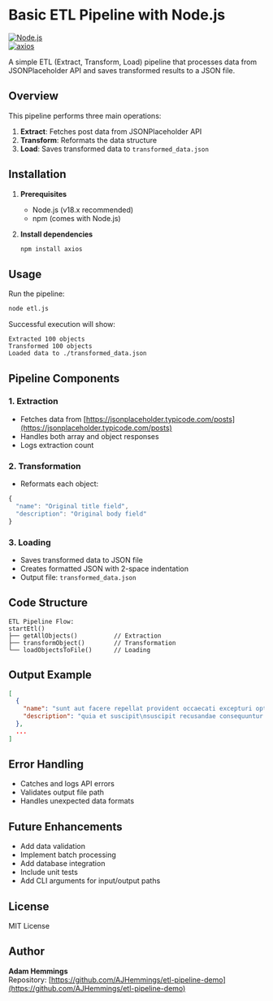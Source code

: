 # Basic ETL Pipeline with Node.js

[![Node.js](https://img.shields.io/badge/Node.js-18.x-green)](https://nodejs.org/)  
[![axios](https://img.shields.io/badge/axios-1.x-blue)](https://axios-http.com/)

A simple ETL (Extract, Transform, Load) pipeline that processes data from JSONPlaceholder API and saves transformed results to a JSON file.

## Overview

This pipeline performs three main operations:

1. **Extract**: Fetches post data from JSONPlaceholder API  
2. **Transform**: Reformats the data structure  
3. **Load**: Saves transformed data to `transformed_data.json`

## Installation

1. **Prerequisites**
   - Node.js (v18.x recommended)
   - npm (comes with Node.js)

2. **Install dependencies**
   ```bash
   npm install axios
   ```

## Usage

Run the pipeline:

```bash
node etl.js
```

Successful execution will show:

```
Extracted 100 objects  
Transformed 100 objects  
Loaded data to ./transformed_data.json
```

## Pipeline Components

### 1. Extraction

- Fetches data from [https://jsonplaceholder.typicode.com/posts](https://jsonplaceholder.typicode.com/posts)  
- Handles both array and object responses  
- Logs extraction count  

### 2. Transformation

- Reformats each object:

```javascript
{
  "name": "Original title field",
  "description": "Original body field"
}
```

### 3. Loading

- Saves transformed data to JSON file  
- Creates formatted JSON with 2-space indentation  
- Output file: `transformed_data.json`

## Code Structure

```
ETL Pipeline Flow:
startEtl()
├── getAllObjects()          // Extraction
├── transformObject()        // Transformation
└── loadObjectsToFile()      // Loading
```

## Output Example

```json
[
  {
    "name": "sunt aut facere repellat provident occaecati excepturi optio reprehenderit",
    "description": "quia et suscipit\nsuscipit recusandae consequuntur expedita et cum\nreprehenderit molestiae ut ut quas totam\nnostrum rerum est autem sunt rem eveniet architecto"
  },
  ...
]
```

## Error Handling

- Catches and logs API errors  
- Validates output file path  
- Handles unexpected data formats  

## Future Enhancements

- Add data validation  
- Implement batch processing  
- Add database integration  
- Include unit tests  
- Add CLI arguments for input/output paths  

## License

MIT License

## Author

**Adam Hemmings**  
Repository: [https://github.com/AJHemmings/etl-pipeline-demo](https://github.com/AJHemmings/etl-pipeline-demo)
